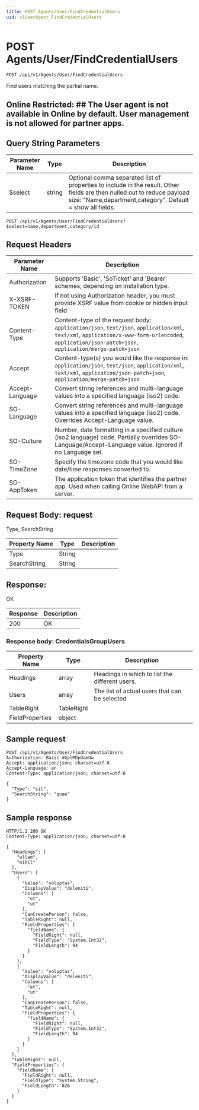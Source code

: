 ```yaml
---
title: POST Agents/User/FindCredentialUsers
uid: v1UserAgent_FindCredentialUsers
---
```


# POST Agents/User/FindCredentialUsers

```http
POST /api/v1/Agents/User/FindCredentialUsers
```

Find users matching the partial name.


## Online Restricted: ## The User agent is not available in Online by default. User management is not allowed for partner apps.






## Query String Parameters

| Parameter Name | Type |  Description |
|----------------|------|--------------|
| $select | string |  Optional comma separated list of properties to include in the result. Other fields are then nulled out to reduce payload size: "Name,department,category". Default = show all fields. |

```http
POST /api/v1/Agents/User/FindCredentialUsers?$select=name,department,category/id
```


## Request Headers

| Parameter Name | Description |
|----------------|-------------|
| Authorization  | Supports 'Basic', 'SoTicket' and 'Bearer' schemes, depending on installation type. |
| X-XSRF-TOKEN   | If not using Authorization header, you must provide XSRF value from cookie or hidden input field |
| Content-Type | Content-type of the request body: `application/json`, `text/json`, `application/xml`, `text/xml`, `application/x-www-form-urlencoded`, `application/json-patch+json`, `application/merge-patch+json` |
| Accept         | Content-type(s) you would like the response in: `application/json`, `text/json`, `application/xml`, `text/xml`, `application/json-patch+json`, `application/merge-patch+json` |
| Accept-Language | Convert string references and multi-language values into a specified language (iso2) code. |
| SO-Language | Convert string references and multi-language values into a specified language (iso2) code. Overrides Accept-Language value. |
| SO-Culture | Number, date formatting in a specified culture (iso2 language) code. Partially overrides SO-Language/Accept-Language value. Ignored if no Language set. |
| SO-TimeZone | Specify the timezone code that you would like date/time responses converted to. |
| SO-AppToken | The application token that identifies the partner app. Used when calling Online WebAPI from a server. |

## Request Body: request 

Type, SearchString 

| Property Name | Type |  Description |
|----------------|------|--------------|
| Type | String |  |
| SearchString | String |  |

## Response:

OK

| Response | Description |
|----------------|-------------|
| 200 | OK |

### Response body: CredentialsGroupUsers

| Property Name | Type |  Description |
|----------------|------|--------------|
| Headings | array | Headings in which to list the different users. |
| Users | array | The list of actual users that can be selected |
| TableRight | TableRight |  |
| FieldProperties | object |  |

## Sample request

```http!
POST /api/v1/Agents/User/FindCredentialUsers
Authorization: Basic dGplMDpUamUw
Accept: application/json; charset=utf-8
Accept-Language: en
Content-Type: application/json; charset=utf-8

{
  "Type": "sit",
  "SearchString": "quae"
}
```

## Sample response

```http_
HTTP/1.1 200 OK
Content-Type: application/json; charset=utf-8

{
  "Headings": [
    "ullam",
    "nihil"
  ],
  "Users": [
    {
      "Value": "voluptas",
      "DisplayValue": "deleniti",
      "Columns": [
        "et",
        "ut"
      ],
      "CanCreatePerson": false,
      "TableRight": null,
      "FieldProperties": {
        "fieldName": {
          "FieldRight": null,
          "FieldType": "System.Int32",
          "FieldLength": 94
        }
      }
    },
    {
      "Value": "voluptas",
      "DisplayValue": "deleniti",
      "Columns": [
        "et",
        "ut"
      ],
      "CanCreatePerson": false,
      "TableRight": null,
      "FieldProperties": {
        "fieldName": {
          "FieldRight": null,
          "FieldType": "System.Int32",
          "FieldLength": 94
        }
      }
    }
  ],
  "TableRight": null,
  "FieldProperties": {
    "fieldName": {
      "FieldRight": null,
      "FieldType": "System.String",
      "FieldLength": 826
    }
  }
}
```